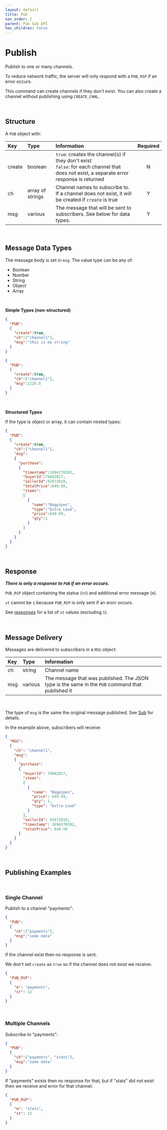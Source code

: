 ```yaml
---
layout: default
title: Pub
nav_order: 2
parent: Pub Sub API
has_children: false
---
```


# Publish
Publish to one or many channels.

To reduce network traffic, the server will only respond with a `PUB_RSP` if an error occurs. 

This command can create channels if they don't exist. You can also create a channel without publishing using `CREATE_CHNL`.  

<br/>

## Structure

A `PUB` object with:

| Key               | Type      | Information |  Required |
|:---               |:------    |:---         |:---:       |
| create  | boolean   | `true`: creates the channel(s) if they don't exist <br/> `false`: for each channel that does not exist, a separate error response is returned | N |
| ch      | array of strings  | Channel names to subscribe to. If a channel does not exist, it will be created if `create` is true | Y |
| msg | various | The message that will be sent to subscribers. See below for data types. | Y |

<br/>

## Message Data Types

The message body is set in `msg`. The value type can be any of:

- Boolean
- Number
- String
- Object
- Array

<br/>

**Simple Types (non-structured)**

```json
{
  "PUB":
  {
    "create":true,
    "ch":["channel1"],
    "msg":"this is my string"
  }
}
```

```json
{
  "PUB":
  {
    "create":true,
    "ch":["channel1"],
    "msg":1228.8
  }
}
```

<br/>

**Structured Types**

If the type is object or array, it can contain nested types:

```json
{
  "PUB":
  {
    "create":true,
    "ch":["channel1"],
    "msg":
    {
      "purchase":
      {
        "timestamp":1694170202,
        "buyerId":74682827,
        "sellerId":92872010,
        "totalPrice":649.99,
        "items":
        [
          {
            "name":"Bagpipes",
            "type":"Extra Loud",
            "price":649.99,
            "qty":1
          }
        ]
      }
    }
  }
}
```

<br/>


## Response

***There is only a response to `PUB` if an error occurs.***


`PUB_RSP` object containing the status (`st`) and additional error message (`m`).

`st` cannot be `1` because `PUB_RSP` is only sent if an erorr occurs.


See [responses](../psapi.md#responses) for a list of `st` values (excluding `1`).

<br/>

## Message Delivery
Messages are delivered to subscribers in a `MSG` object:

| Key     | Type      | Information |
|:---     |:------    |:---         |
| ch      | string    | Channel name  |
| msg     | various   | The message that was published. The JSON type is the same in the `PUB` command that published it  |

<br/>

The type of `msg` is the same the original message published. See [Sub](../pssub/pssub.md) for details.

In the example above, subscribers will receive:

```json
{
  "MSG":
  {
    "ch": "channel1",
    "msg":
    {
      "purchase":
      {
        "buyerId": 74682827,
        "items":
        [
          {
            "name": "Bagpipes",
            "price": 649.99,
            "qty": 1,
            "type": "Extra Loud"
          }
        ],
        "sellerId": 92872010,
        "timestamp": 1694170202,
        "totalPrice": 649.99
      }
    }
  }
}
```

<br/>

## Publishing Examples
<br/>

### Single Channel

Publish to a channel "payments": 
```json
{
  "PUB":
  {
    "ch":["payments"],
    "msg":"some data"
  }
}
```

If the channel exist then no response is sent.

We don't set `create` as `true` so if the channel does not exist we receive:

```json
{
  "PUB_RSP":
  {
    "m": "payments",
    "st": 12
  }
}
```

<br/>

### Multiple Channels

Subscribe to "payments":

```json
{
  "PUB":
  {
    "ch":["payments", "stats"],
    "msg":"some data"
  }
}
```

If "payments" exists then no response for that, but if "stats" did not exist then we receive and error for that channel:

```json
{
  "PUB_RSP":
  {
    "m": "stats",
    "st": 12
  }
}
```
